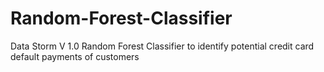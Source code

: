 # Random-Forest-Classifier
Data Storm V 1.0 Random Forest Classifier to identify potential credit card default payments of customers
